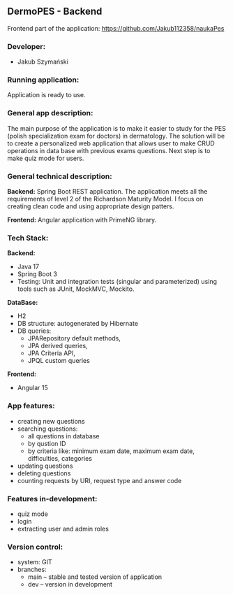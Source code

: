 ## DermoPES - Backend

Frontend part of the application: https://github.com/Jakub112358/naukaPes

### Developer:

- Jakub Szymański

### Running application:
Application is ready to use.

### General app description:
The main purpose of the application is to make it easier to study for the PES (polish specialization exam for doctors) in dermatology.
The solution will be to create a personalized web application that allows user to make CRUD operations in data base with previous exams questions.
Next step is to make quiz mode for users.

### General technical description: 

**Backend:**
Spring Boot REST application. The application meets all the requirements of level 2 of the Richardson Maturity Model. 
I focus on creating clean code and using appropriate design patters.

**Frontend:**
Angular application with PrimeNG library.

### Tech Stack:
**Backend:**
- Java 17
- Spring Boot 3
- Testing: Unit and integration tests (singular and parameterized) using tools such as JUnit, MockMVC, Mockito.

**DataBase:**
- H2
- DB structure: autogenerated by Hibernate
- DB queries: 
  - JPARepository default methods,
  - JPA derived queries, 
  - JPA Criteria API,
  - JPQL custom queries

**Frontend:**
- Angular 15

### App features: 
- creating new questions
- searching questions:
  - all questions in database
  - by qustion ID
  - by criteria like: minimum exam date, maximum exam date, difficulties, categories
- updating questions
- deleting questions
- counting requests by URI, request type and answer code

### Features in-development:
- quiz mode
- login
- extracting user and admin roles

### Version control: 
- system: GIT
- branches:
  - main – stable and tested version of application
  - dev – version in development

